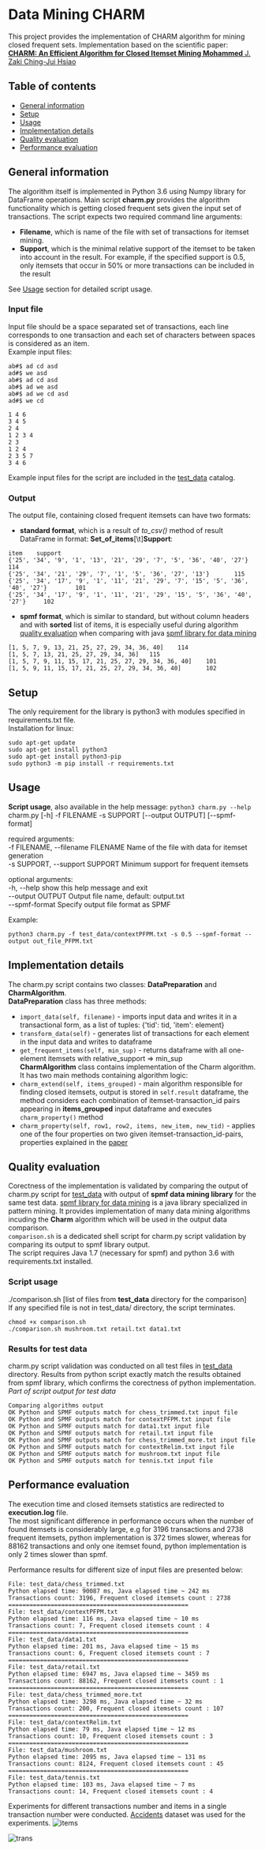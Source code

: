 # Data Mining CHARM
This project provides the implementation of CHARM algorithm for mining closed frequent sets. Implementation based on the scientific paper: [**CHARM: An Efficient Algorithm for Closed Itemset Mining Mohammed** J. Zaki Ching-Jui Hsiao](https://pdfs.semanticscholar.org/fc59/bb528815efc84c2a08a3ad09f9ced8cc7508.pdf)

## Table of contents
* [General information](#General-information)
* [Setup](#Setup)  
* [Usage](#Usage)  
* [Implementation details](#Implementation-details)
* [Quality evaluation](#Quality-evaluation)
* [Performance evaluation](#Performance-evaluation)

## General information
The algorithm itself is implemented in Python 3.6 using Numpy library for DataFrame operations. Main script **charm.py** provides the algorithm functionality which is getting closed frequent sets given the input set of transactions. The script expects two required command line arguments:
* **Filename**, which is name of the file with set of transactions for itemset mining.
* **Support**, which is the minimal relative support of the itemset to be taken into account in the result. For example, if the specified support is 0.5, only itemsets that occur in 50% or more transactions can be included in the result

See [Usage](#Usage) section for detailed script usage.  

### Input file
Input file should be a space separated set of transactions, each line corresponds to one transaction and each set of characters between spaces is considered as an item.  
Example input files: 
```
ab#$ ad cd asd
ad#$ we asd
ab#$ ad cd asd
ab#$ ad we asd
ab#$ ad we cd asd
ad#$ we cd
```
```
1 4 6
3 4 5
2 4
1 2 3 4
2 3
1 2 4
2 3 5 7
3 4 6
```
Example input files for the script are included in the [test_data](https://github.com/klepaczmikolaj/data-mining-Charm/tree/master/test_data) catalog. 

### Output
The output file, containing closed frequent itemsets can have two formats:
* **standard format**, which is a result of *to_csv()* method of result DataFrame in format: **Set_of_items**[\t]**Support**:
```
item    support
{'25', '34', '9', '1', '13', '21', '29', '7', '5', '36', '40', '27'}    114
{'25', '34', '21', '29', '7', '1', '5', '36', '27', '13'}       115
{'25', '34', '17', '9', '1', '11', '21', '29', '7', '15', '5', '36', '40', '27'}        101
{'25', '34', '17', '9', '1', '11', '21', '29', '15', '5', '36', '40', '27'}     102
```
* **spmf format**, which is similar to standard, but without column headers and with **sorted** list of items, it is especially useful during algorithm [quality evaluation](#Quality-evaluation) when comparing with java [spmf library for data mining](http://www.philippe-fournier-viger.com/spmf/index.php)
```
[1, 5, 7, 9, 13, 21, 25, 27, 29, 34, 36, 40]    114
[1, 5, 7, 13, 21, 25, 27, 29, 34, 36]   115
[1, 5, 7, 9, 11, 15, 17, 21, 25, 27, 29, 34, 36, 40]    101
[1, 5, 9, 11, 15, 17, 21, 25, 27, 29, 34, 36, 40]       102
```

## Setup
The only requirement for the library is python3 with modules specified in requirements.txt file.  
Installation for linux:
```
sudo apt-get update
sudo apt-get install python3
sudo apt-get install python3-pip
sudo python3 -m pip install -r requirements.txt
```

## Usage
**Script usage**, also available in the help message: `python3 charm.py --help`
charm.py [-h] -f FILENAME -s SUPPORT [--output OUTPUT] [--spmf-format]

required arguments:  
  -f FILENAME, --filename FILENAME  Name of the file with data for itemset generation  
  -s SUPPORT, --support SUPPORT  Minimum support for frequent itemsets 

optional arguments:  
  -h, --help            show this help message and exit  
  --output OUTPUT       Output file name, default: output.txt  
  --spmf-format         Specify output file format as SPMF  

Example:
```
python3 charm.py -f test_data/contextPFPM.txt -s 0.5 --spmf-format --output out_file_PFPM.txt
```

## Implementation details  
The charm.py script contains two classes: **DataPreparation** and **CharmAlgorithm**.  
**DataPreparation** class has three methods:
* `import_data(self, filename)` - imports input data and writes it in a transactional form, as a list of tuples: {'tid': tid, 'item':    element}
* `transform_data(self)` - generates list of transactions for each element in the input data and writes to dataframe
* `get_frequent_items(self, min_sup)` - returns dataframe with all one-element itemsets with relative_support => min_sup  
**CharmAlgorithm** class contains implementation of the Charm algorithm. It has two main methods containing algorithm logic:
* `charm_extend(self, items_grouped)` - main algorithm responsible for finding closed itemsets, output is stored in `self.result` dataframe, the method considers each combination of itemset-transaction_id pairs appearing in **items_grouped** input dataframe and executes `charm_property()` method
* `charm_property(self, row1, row2, items, new_item, new_tid)` - applies one of the four properties on two given itemset-transaction_id-pairs, properties explained in the [paper](https://pdfs.semanticscholar.org/fc59/bb528815efc84c2a08a3ad09f9ced8cc7508.pdf) 
## Quality evaluation  
Corectness of the implementation is validated by comparing the output of charm.py script for [test_data](https://github.com/klepaczmikolaj/data-mining-Charm/tree/master/test_data) with output of **spmf data mining library** for the same test data. [spmf library for data mining](http://www.philippe-fournier-viger.com/spmf/index.php) is a java library specialized in pattern mining. It provides implementation of many data mining algorithms incuding the **Charm** algorithm which will be used in the output data comparison.  
`comparison.sh` is a dedicated shell script for charm.py script validation by comparing its output to spmf library output.  
The script requires Java 1.7 (necessary for spmf) and python 3.6 with requirements.txt installed.  
### Script usage
./comparison.sh [list of files from **test_data** directory for the comparison]  
If any specified file is not in test_data/ directory, the script terminates.  
```
chmod +x comparison.sh
./comparison.sh mushroom.txt retail.txt data1.txt
```
### Results for test data
charm.py script validation was conducted on all test files in [test_data](https://github.com/klepaczmikolaj/data-mining-Charm/tree/master/test_data) directory. Results from python script exactly match the results obtained from spmf library, which confirms the corectness of python implementation.  
*Part of script output for test data*
```
Comparing algorithms output
OK Python and SPMF outputs match for chess_trimmed.txt input file
OK Python and SPMF outputs match for contextPFPM.txt input file
OK Python and SPMF outputs match for data1.txt input file
OK Python and SPMF outputs match for retail.txt input file
OK Python and SPMF outputs match for chess_trimmed_more.txt input file
OK Python and SPMF outputs match for contextRelim.txt input file
OK Python and SPMF outputs match for mushroom.txt input file
OK Python and SPMF outputs match for tennis.txt input file
```

## Performance evaluation  
The execution time and closed itemsets statistics are redirected to **execution.log** file.  
The most significant difference in performance occurs when the number of found itemsets is considerably large, e.g for 3196 transactions and 2738 frequent itemsets, python implementation is 372 times slower, whereas for 88162 transactions and only one itemset found, python implementation is only 2 times slower than spmf.  

Performance results for different size of input files are presented below:  
```
File: test_data/chess_trimmed.txt
Python elapsed time: 90087 ms, Java elapsed time ~ 242 ms
Transactions count: 3196, Frequent closed itemsets count : 2738  
===================================================
File: test_data/contextPFPM.txt
Python elapsed time: 116 ms, Java elapsed time ~ 10 ms
Transactions count: 7, Frequent closed itemsets count : 4
===================================================
File: test_data/data1.txt
Python elapsed time: 201 ms, Java elapsed time ~ 15 ms
Transactions count: 6, Frequent closed itemsets count : 7
===================================================
File: test_data/retail.txt
Python elapsed time: 6947 ms, Java elapsed time ~ 3459 ms
Transactions count: 88162, Frequent closed itemsets count : 1
===================================================
File: test_data/chess_trimmed_more.txt
Python elapsed time: 3298 ms, Java elapsed time ~ 32 ms
Transactions count: 200, Frequent closed itemsets count : 107
===================================================
File: test_data/contextRelim.txt
Python elapsed time: 79 ms, Java elapsed time ~ 12 ms
Transactions count: 10, Frequent closed itemsets count : 3
===================================================
File: test_data/mushroom.txt
Python elapsed time: 2095 ms, Java elapsed time ~ 131 ms
Transactions count: 8124, Frequent closed itemsets count : 45
===================================================
File: test_data/tennis.txt
Python elapsed time: 103 ms, Java elapsed time ~ 7 ms
Transactions count: 14, Frequent closed itemsets count : 4
```

Experiments for different transactions number and items in a single transaction number were conducted.
[Accidents](https://github.com/klepaczmikolaj/data-mining-Charm/tree/master/test_data/accidents_trimmed.txt) dataset was used for the experiments.
![items](https://github.com/klepaczmikolaj/data-mining-Charm/tree/master/pictures/items.png)

![trans](https://github.com/klepaczmikolaj/data-mining-Charm/tree/master/pictures/trans.png)
